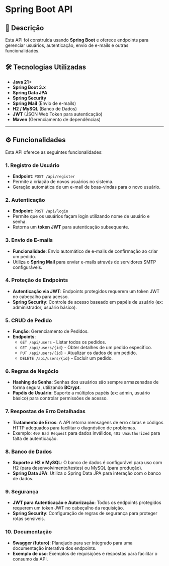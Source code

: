 # Spring Boot API

## 📖 Descrição

Esta API foi construída usando **Spring Boot** e oferece endpoints para gerenciar usuários, autenticação, envio de e-mails e outras funcionalidades. 

## 🛠️ Tecnologias Utilizadas

- **Java 21+**
- **Spring Boot 3.x**
- **Spring Data JPA**
- **Spring Security**
- **Spring Mail** (Envio de e-mails)
- **H2 / MySQL** (Banco de Dados)
- **JWT** (JSON Web Token para autenticação)
- **Maven** (Gerenciamento de dependências)

---

## ⚙️ Funcionalidades

Esta API oferece as seguintes funcionalidades:

### **1. Registro de Usuário**
- **Endpoint**: `POST /api/register`
- Permite a criação de novos usuários no sistema.
- Geração automática de um e-mail de boas-vindas para o novo usuário.

### **2. Autenticação**
- **Endpoint**: `POST /api/login`
- Permite que os usuários façam login utilizando nome de usuário e senha.
- Retorna um **token JWT** para autenticação subsequente.

### **3. Envio de E-mails**
- **Funcionalidade**: Envio automático de e-mails de confirmação ao criar um pedido.
- Utiliza o **Spring Mail** para enviar e-mails através de servidores SMTP configuráveis.

### **4. Proteção de Endpoints**
- **Autenticação via JWT**: Endpoints protegidos requerem um token JWT no cabeçalho para acesso.
- **Spring Security**: Controle de acesso baseado em papéis de usuário (ex: administrador, usuário básico).

### **5. CRUD de Pedido**
- **Função**: Gerenciamento de Pedidos.
- **Endpoints**:
    - `GET /api/users` - Listar todos os pedidos.
    - `GET /api/users/{id}` - Obter detalhes de um pedido específico.
    - `PUT /api/users/{id}` - Atualizar os dados de um pedido.
    - `DELETE /api/users/{id}` - Excluir um pedido.

### **6. Regras de Negócio**
- **Hashing de Senha**: Senhas dos usuários são sempre armazenadas de forma segura, utilizando **BCrypt**.
- **Papéis de Usuário**: Suporte a múltiplos papéis (ex: admin, usuário básico) para controlar permissões de acesso.

### **7. Respostas de Erro Detalhadas**
- **Tratamento de Erros**: A API retorna mensagens de erro claras e códigos HTTP adequados para facilitar o diagnóstico de problemas.
- Exemplo: `400 Bad Request` para dados inválidos, `401 Unauthorized` para falta de autenticação.

### **8. Banco de Dados**
- **Suporte a H2 e MySQL**: O banco de dados é configurável para uso com H2 (para desenvolvimento/testes) ou MySQL (para produção).
- **Spring Data JPA**: Utiliza o Spring Data JPA para interação com o banco de dados.

### **9. Segurança**
- **JWT para Autenticação e Autorização**: Todos os endpoints protegidos requerem um token JWT no cabeçalho da requisição.
- **Spring Security**: Configuração de regras de segurança para proteger rotas sensíveis.

### **10. Documentação**
- **Swagger (futuro)**: Planejado para ser integrado para uma documentação interativa dos endpoints.
- **Exemplo de uso**: Exemplos de requisições e respostas para facilitar o consumo da API.

